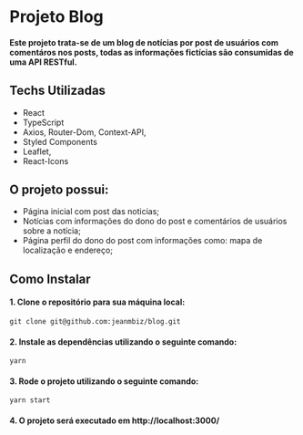 # Projeto Blog

#### Este projeto trata-se de um blog de notícias por post de usuários com comentáros nos posts, todas as informações fictícias são consumidas de uma API RESTful.

## Techs Utilizadas
- React
- TypeScript
- Axios, Router-Dom, Context-API,
- Styled Components
- Leaflet,
- React-Icons

## O projeto possui:

- Página inicial com post das noticias;
- Notícias com informações do dono do post e comentários de usuários sobre a notícia;
- Página perfil do dono do post com informações como: mapa de localização e endereço;

## Como Instalar

#### 1. Clone o repositório para sua máquina local:

```
git clone git@github.com:jeanmbiz/blog.git
```

#### 2. Instale as dependências utilizando o seguinte comando:

```
yarn
```

#### 3. Rode o projeto utilizando o seguinte comando:

```
yarn start
```

#### 4. O projeto será executado em http://localhost:3000/
